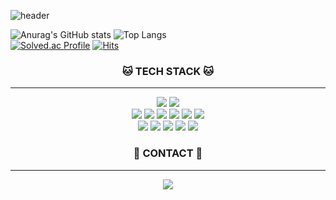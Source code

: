 ![header](https://capsule-render.vercel.app/api?type=wave&color=auto&height=300&section=header&text=hyyej_ji&fontSize=90)

<!-- 깃허브 STAT --><!-- 백준 -->
![Anurag's GitHub stats](https://github-readme-stats.vercel.app/api?username=LimHyeji&show_icons=true&theme=great-gatsby)
![Top Langs](https://github-readme-stats.vercel.app/api/top-langs/?username=LimHyeji&layout=compact&theme=tokyonight)
<br/>
[![Solved.ac Profile](http://mazassumnida.wtf/api/v2/generate_badge?boj=hyeji4775)](https://solved.ac/hyeji4775/)
[![Hits](https://hits.seeyoufarm.com/api/count/incr/badge.svg?url=https%3A%2F%2Fgithub.com%2FLimHyeji&count_bg=%23FF9100&title_bg=%23000000&icon=&icon_color=%23E7E7E7&title=HITS&edge_flat=false)](https://hits.seeyoufarm.com)

<!--TECH STACK -->
<h3 align="center"> 🐱 TECH STACK 🐱 </h3>
<hr/>
<p align="center">
<a href="#" target="_blank"><img src="https://img.shields.io/badge/java-007396?style=for-the-badge&logo=java&logoColor=white"></a>
<a href="#" target="_blank"><img src="https://img.shields.io/badge/C++-00599C?style=for-the-badge&logo=cplusplus&logoColor=white"/></a>
<br/>
<a href="#" target="_blank"><img src="https://img.shields.io/badge/SPRING-6DB33F?style=for-the-badge&logo=spring&logoColor=white"/></a>
<a href="#" target="_blank"><img src="https://img.shields.io/badge/SPRINGBOOT-6DB33F?style=for-the-badge&logo=springboot&logoColor=white"/></a>
<a href="#" target="_blank"><img src="https://img.shields.io/badge/MySQL-4479A1?style=for-the-badge&logo=mysql&logoColor=white"/></a>
<a href="#" target="_blank"><img src="https://img.shields.io/badge/mariaDB-003545?style=for-the-badge&logo=mariaDB&logoColor=white"></a>
<a href="#" target="_blank"><img src="https://img.shields.io/badge/PostgreSQL-4169E1?style=for-the-badge&logo=postgresql&logoColor=white"/></a>
<a href="#" target="_blank"><img src="https://img.shields.io/badge/REDIS-DC382D?style=for-the-badge&logo=redis&logoColor=white"/></a>
<br/>
<a href="#" target="_blank"><img src="https://img.shields.io/badge/REACT-61DAFB?style=for-the-badge&logo=react&logoColor=white"/></a>
<a href="#" target="_blank"><img src="https://img.shields.io/badge/REDUX-764ABC?style=for-the-badge&logo=redux&logoColor=white"/></a>
<a href="#" target="_blank"><img src="https://img.shields.io/badge/NODE.JS-339933?style=for-the-badge&logo=nodedotjs&logoColor=white"/></a>
<a href="#" target="_blank"><img src="https://img.shields.io/badge/NEXT.JS-000000?style=for-the-badge&logo=nextdotjs&logoColor=white"/></a>
<a href="#" target="_blank"><img src="https://img.shields.io/badge/JAVASCRIPT-F7DF1E?style=for-the-badge&logo=javascript&logoColor=white"/></a>
</p>

<!-- CONTACT -->
<h3 align="center"> 🐰 CONTACT 🐰 </h3>
<hr/>
<p align="center">
<a href="[#](https://hyyejji.notion.site/hyyej_ji-48a7b52bd7144619bd5b61f19b3a1216?pvs=4)" target="_blank"><img src="https://img.shields.io/badge/NOTION-000000?style=for-the-badge&logo=notion&logoColor=white"/></a>
</p>

